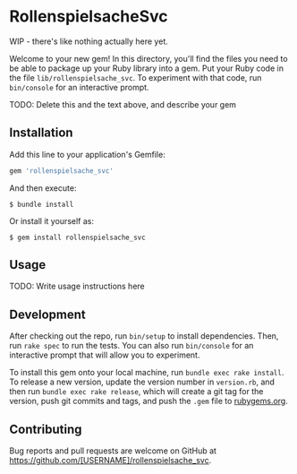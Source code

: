 # RollenspielsacheSvc

WIP - there's like nothing actually here yet.

Welcome to your new gem! In this directory, you'll find the files you need to be able to package up your Ruby library into a gem. Put your Ruby code in the file `lib/rollenspielsache_svc`. To experiment with that code, run `bin/console` for an interactive prompt.

TODO: Delete this and the text above, and describe your gem

## Installation

Add this line to your application's Gemfile:

```ruby
gem 'rollenspielsache_svc'
```

And then execute:

    $ bundle install

Or install it yourself as:

    $ gem install rollenspielsache_svc

## Usage

TODO: Write usage instructions here

## Development

After checking out the repo, run `bin/setup` to install dependencies. Then, run `rake spec` to run the tests. You can also run `bin/console` for an interactive prompt that will allow you to experiment.

To install this gem onto your local machine, run `bundle exec rake install`. To release a new version, update the version number in `version.rb`, and then run `bundle exec rake release`, which will create a git tag for the version, push git commits and tags, and push the `.gem` file to [rubygems.org](https://rubygems.org).

## Contributing

Bug reports and pull requests are welcome on GitHub at https://github.com/[USERNAME]/rollenspielsache_svc.

